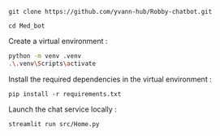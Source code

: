 
`git clone https://github.com/yvann-hub/Robby-chatbot.git`


`cd Med_bot`


Create a virtual environment :
```bash
python -m venv .venv
.\.venv\Scripts\activate
```

Install the required dependencies in the virtual environment :

`pip install -r requirements.txt`


Launch the chat service locally :

`streamlit run src/Home.py`




